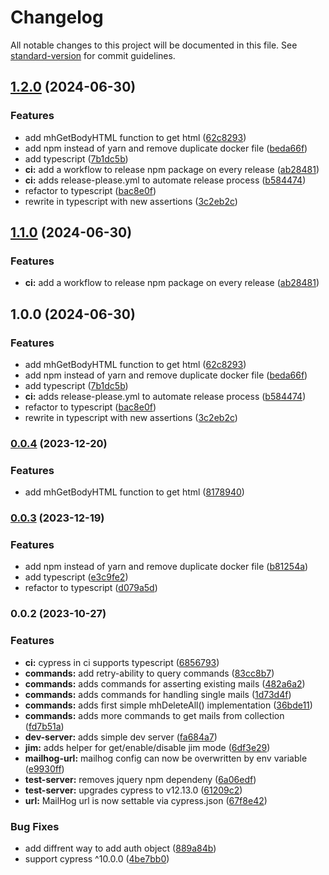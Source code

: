 # Changelog

All notable changes to this project will be documented in this file. See [standard-version](https://github.com/conventional-changelog/standard-version) for commit guidelines.

## [1.2.0](https://github.com/pushpak1300/cypress-mailpit/compare/v1.1.0...v1.2.0) (2024-06-30)


### Features

* add mhGetBodyHTML function to get html ([62c8293](https://github.com/pushpak1300/cypress-mailpit/commit/62c82939daa4086052ef9b1e8a7bb47cdfbaa359))
* add npm instead of yarn and remove duplicate docker file ([beda66f](https://github.com/pushpak1300/cypress-mailpit/commit/beda66fd5e081ffd70101a63e2a07e262a70e796))
* add typescript ([7b1dc5b](https://github.com/pushpak1300/cypress-mailpit/commit/7b1dc5badaf7284ae4600b23eb82adfb5a8b0573))
* **ci:** add a workflow to release npm package on every release ([ab28481](https://github.com/pushpak1300/cypress-mailpit/commit/ab284818aa514162422491bbd38d1baad98b7174))
* **ci:** adds release-please.yml to automate release process ([b584474](https://github.com/pushpak1300/cypress-mailpit/commit/b58447418f1f7a26ffce6430456b33212e168b27))
* refactor to typescript ([bac8e0f](https://github.com/pushpak1300/cypress-mailpit/commit/bac8e0f3d2b6787d9bf5a173752c999add94bf85))
* rewrite in typescript with new assertions ([3c2eb2c](https://github.com/pushpak1300/cypress-mailpit/commit/3c2eb2c3346e7f6a52cbe8dcb3cb57dc0c7c41fd))

## [1.1.0](https://github.com/pushpak1300/cypress-mailpit/compare/v1.0.0...v1.1.0) (2024-06-30)


### Features

* **ci:** add a workflow to release npm package on every release ([ab28481](https://github.com/pushpak1300/cypress-mailpit/commit/ab284818aa514162422491bbd38d1baad98b7174))

## 1.0.0 (2024-06-30)


### Features

* add mhGetBodyHTML function to get html ([62c8293](https://github.com/pushpak1300/cypress-mailpit/commit/62c82939daa4086052ef9b1e8a7bb47cdfbaa359))
* add npm instead of yarn and remove duplicate docker file ([beda66f](https://github.com/pushpak1300/cypress-mailpit/commit/beda66fd5e081ffd70101a63e2a07e262a70e796))
* add typescript ([7b1dc5b](https://github.com/pushpak1300/cypress-mailpit/commit/7b1dc5badaf7284ae4600b23eb82adfb5a8b0573))
* **ci:** adds release-please.yml to automate release process ([b584474](https://github.com/pushpak1300/cypress-mailpit/commit/b58447418f1f7a26ffce6430456b33212e168b27))
* refactor to typescript ([bac8e0f](https://github.com/pushpak1300/cypress-mailpit/commit/bac8e0f3d2b6787d9bf5a173752c999add94bf85))
* rewrite in typescript with new assertions ([3c2eb2c](https://github.com/pushpak1300/cypress-mailpit/commit/3c2eb2c3346e7f6a52cbe8dcb3cb57dc0c7c41fd))

### [0.0.4](https://github.com/pushpak1300/cypress-mailpit/compare/v0.0.3...v0.0.4) (2023-12-20)


### Features

* add mhGetBodyHTML function to get html ([8178940](https://github.com/pushpak1300/cypress-mailpit/commit/81789401c37af3203b2d6a93822389176afb18a9))

### [0.0.3](https://github.com/pushpak1300/cypress-mailpit/compare/v0.0.2...v0.0.3) (2023-12-19)


### Features

* add npm instead of yarn and remove duplicate docker file ([b81254a](https://github.com/pushpak1300/cypress-mailpit/commit/b81254a3a13cb0905fc4e85fdc016585d184fb4e))
* add typescript ([e3c9fe2](https://github.com/pushpak1300/cypress-mailpit/commit/e3c9fe2bef26107d005b9777a4856027decb38cd))
* refactor to typescript ([d079a5d](https://github.com/pushpak1300/cypress-mailpit/commit/d079a5d5d662ad8610b65122d02199d789ca7bcc))

### 0.0.2 (2023-10-27)


### Features

* **ci:** cypress in ci supports typescript ([6856793](https://github.com/pushpak1300/cypress-mailpit/commit/68567934f56f2a3dcd6cce600b85dd39b8be26ec))
* **commands:** add retry-ability to query commands ([83cc8b7](https://github.com/pushpak1300/cypress-mailpit/commit/83cc8b75036c8da0ac29148ea0f917cf94b4378b))
* **commands:** adds commands for asserting existing mails ([482a6a2](https://github.com/pushpak1300/cypress-mailpit/commit/482a6a2e4a057017f672a03fd6d39b7d1b9502fd))
* **commands:** adds commands for handling single mails ([1d73d4f](https://github.com/pushpak1300/cypress-mailpit/commit/1d73d4ff0b8c121a28a2e78aaddaa3a877ce8050))
* **commands:** adds first simple mhDeleteAll() implementation ([36bde11](https://github.com/pushpak1300/cypress-mailpit/commit/36bde11c58e8858bd9ec0a48f7aeab7f7c6d40de))
* **commands:** adds more commands to get mails from collection ([fd7b51a](https://github.com/pushpak1300/cypress-mailpit/commit/fd7b51ac3233d1aa3d4fac1de1f9ffef4d87fc05))
* **dev-server:** adds simple dev server ([fa684a7](https://github.com/pushpak1300/cypress-mailpit/commit/fa684a7fc4c9a6ec500d4f14b603e7fd88809a6b))
* **jim:** adds helper for get/enable/disable jim mode ([6df3e29](https://github.com/pushpak1300/cypress-mailpit/commit/6df3e29b76cd30d750d20e994b2a99df8c7d9a58))
* **mailhog-url:** mailhog config can now be overwritten by env variable ([e9930ff](https://github.com/pushpak1300/cypress-mailpit/commit/e9930ff89e33077466e0020b796bcedf6db95867))
* **test-server:** removes jquery npm dependeny ([6a06edf](https://github.com/pushpak1300/cypress-mailpit/commit/6a06edfd7c1f6701e7efc0850bf606f43773245f))
* **test-server:** upgrades cypress to v12.13.0 ([61209c2](https://github.com/pushpak1300/cypress-mailpit/commit/61209c2c75bf91e104a578f8a6c05f513f75b1e8))
* **url:** MailHog url is now settable via cypress.json ([67f8e42](https://github.com/pushpak1300/cypress-mailpit/commit/67f8e42e5384bc7c5a0ba31eaefb6e61d960b351))


### Bug Fixes

* add diffrent way to add auth object ([889a84b](https://github.com/pushpak1300/cypress-mailpit/commit/889a84b26bf0158413c6d952bb2e524ac35c0b8b))
* support cypress ^10.0.0 ([4be7bb0](https://github.com/pushpak1300/cypress-mailpit/commit/4be7bb0a43e8af5b3112bdc684c25a8b063aa4dd))
